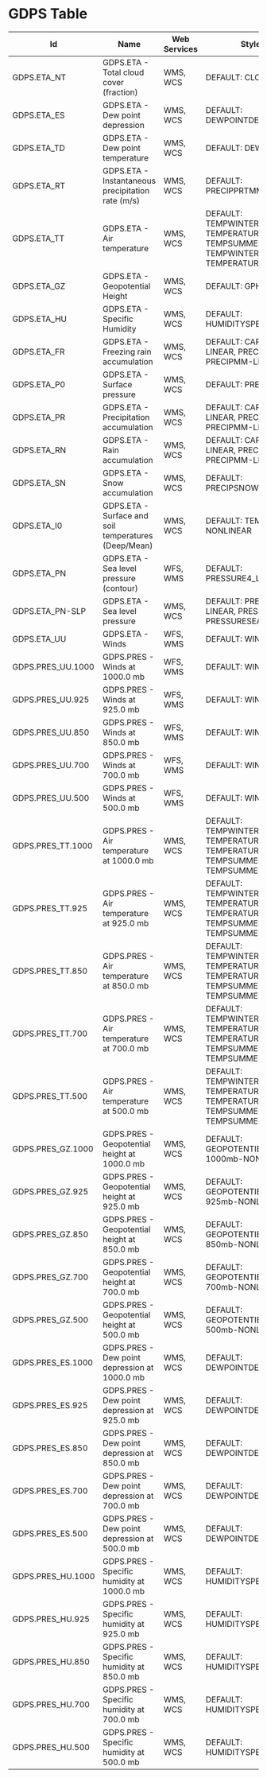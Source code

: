 # GDPS Table

Id                | Name                                                 | Web Services | Styles                                                                                     | Notes
------------------|------------------------------------------------------|--------------|--------------------------------------------------------------------------------------------|------
GDPS.ETA_NT       | GDPS.ETA - Total cloud cover (fraction)              | WMS, WCS     | DEFAULT: CLOUD                                                                             |      
GDPS.ETA_ES       | GDPS.ETA - Dew point depression                      | WMS, WCS     | DEFAULT: DEWPOINTDEP                                                                       |      
GDPS.ETA_TD       | GDPS.ETA - Dew point temperature                     | WMS, WCS     | DEFAULT: DEWPOINT                                                                          |      
GDPS.ETA_RT       | GDPS.ETA - Instantaneous precipitation rate (m/s)    | WMS, WCS     | DEFAULT: PRECIPPRTMMH                                                                      |      
GDPS.ETA_TT       | GDPS.ETA - Air temperature                           | WMS, WCS     | DEFAULT: TEMPWINTER-LINEAR, TEMPERATURE, TEMPSUMMER, TEMPWINTER, TEMPERATURE-LINEAR        |      
GDPS.ETA_GZ       | GDPS.ETA - Geopotential Height                       | WMS, WCS     | DEFAULT: GPHEIGHT                                                                          |      
GDPS.ETA_HU       | GDPS.ETA - Specific Humidity                         | WMS, WCS     | DEFAULT: HUMIDITYSPEC                                                                      |      
GDPS.ETA_FR       | GDPS.ETA - Freezing rain accumulation                | WMS, WCS     | DEFAULT: CAPA24-LINEAR, PRECIPMM, PRECIPMM-LINEAR                                          |      
GDPS.ETA_P0       | GDPS.ETA - Surface pressure                          | WMS, WCS     | DEFAULT: PRESSURE                                                                          |      
GDPS.ETA_PR       | GDPS.ETA - Precipitation accumulation                | WMS, WCS     | DEFAULT: CAPA24-LINEAR, PRECIPMM, PRECIPMM-LINEAR                                          |      
GDPS.ETA_RN       | GDPS.ETA - Rain accumulation                         | WMS, WCS     | DEFAULT: CAPA24-LINEAR, PRECIPMM, PRECIPMM-LINEAR                                          |      
GDPS.ETA_SN       | GDPS.ETA - Snow accumulation                         | WMS, WCS     | DEFAULT: PRECIPSNOW-LINEAR                                                                 |      
GDPS.ETA_I0       | GDPS.ETA - Surface and soil temperatures (Deep/Mean) | WMS, WCS     | DEFAULT: TEMPSOIL-NONLINEAR                                                                |      
GDPS.ETA_PN       | GDPS.ETA - Sea level pressure (contour)              | WFS, WMS     | DEFAULT: PRESSURE4_LINE                                                                    |      
GDPS.ETA_PN-SLP   | GDPS.ETA - Sea level pressure                        | WMS, WCS     | DEFAULT: PRESSURE4-LINEAR, PRESSURE4, PRESSURESEAHIGH                                      |      
GDPS.ETA_UU       | GDPS.ETA - Winds                                     | WFS, WMS     | DEFAULT: WINDARROW                                                                         |      
GDPS.PRES_UU.1000 | GDPS.PRES - Winds at 1000.0 mb                       | WFS, WMS     | DEFAULT: WINDARROW                                                                         |      
GDPS.PRES_UU.925  | GDPS.PRES - Winds at 925.0 mb                        | WFS, WMS     | DEFAULT: WINDARROW                                                                         |      
GDPS.PRES_UU.850  | GDPS.PRES - Winds at 850.0 mb                        | WFS, WMS     | DEFAULT: WINDARROW                                                                         |      
GDPS.PRES_UU.700  | GDPS.PRES - Winds at 700.0 mb                        | WFS, WMS     | DEFAULT: WINDARROW                                                                         |      
GDPS.PRES_UU.500  | GDPS.PRES - Winds at 500.0 mb                        | WFS, WMS     | DEFAULT: WINDARROW                                                                         |      
GDPS.PRES_TT.1000 | GDPS.PRES - Air temperature at 1000.0 mb             | WMS, WCS     | DEFAULT: TEMPWINTER-LINEAR, TEMPERATURE, TEMPERATURE-LINEAR, TEMPSUMMER, TEMPSUMMER-LINEAR |      
GDPS.PRES_TT.925  | GDPS.PRES - Air temperature at 925.0 mb              | WMS, WCS     | DEFAULT: TEMPWINTER-LINEAR, TEMPERATURE, TEMPERATURE-LINEAR, TEMPSUMMER, TEMPSUMMER-LINEAR |      
GDPS.PRES_TT.850  | GDPS.PRES - Air temperature at 850.0 mb              | WMS, WCS     | DEFAULT: TEMPWINTER-LINEAR, TEMPERATURE, TEMPERATURE-LINEAR, TEMPSUMMER, TEMPSUMMER-LINEAR |      
GDPS.PRES_TT.700  | GDPS.PRES - Air temperature at 700.0 mb              | WMS, WCS     | DEFAULT: TEMPWINTER-LINEAR, TEMPERATURE, TEMPERATURE-LINEAR, TEMPSUMMER, TEMPSUMMER-LINEAR |      
GDPS.PRES_TT.500  | GDPS.PRES - Air temperature at 500.0 mb              | WMS, WCS     | DEFAULT: TEMPWINTER-LINEAR, TEMPERATURE, TEMPERATURE-LINEAR, TEMPSUMMER, TEMPSUMMER-LINEAR |      
GDPS.PRES_GZ.1000 | GDPS.PRES - Geopotential height at 1000.0 mb         | WMS, WCS     | DEFAULT: GEOPOTENTIELHEIGHT-1000mb-NONLINEAR                                               |      
GDPS.PRES_GZ.925  | GDPS.PRES - Geopotential height at 925.0 mb          | WMS, WCS     | DEFAULT: GEOPOTENTIELHEIGHT-925mb-NONLINEAR                                                |      
GDPS.PRES_GZ.850  | GDPS.PRES - Geopotential height at 850.0 mb          | WMS, WCS     | DEFAULT: GEOPOTENTIELHEIGHT-850mb-NONLINEAR                                                |      
GDPS.PRES_GZ.700  | GDPS.PRES - Geopotential height at 700.0 mb          | WMS, WCS     | DEFAULT: GEOPOTENTIELHEIGHT-700mb-NONLINEAR                                                |      
GDPS.PRES_GZ.500  | GDPS.PRES - Geopotential height at 500.0 mb          | WMS, WCS     | DEFAULT: GEOPOTENTIELHEIGHT-500mb-NONLINEAR                                                |      
GDPS.PRES_ES.1000 | GDPS.PRES - Dew point depression at 1000.0 mb        | WMS, WCS     | DEFAULT: DEWPOINTDEP                                                                       |      
GDPS.PRES_ES.925  | GDPS.PRES - Dew point depression at 925.0 mb         | WMS, WCS     | DEFAULT: DEWPOINTDEP                                                                       |      
GDPS.PRES_ES.850  | GDPS.PRES - Dew point depression at 850.0 mb         | WMS, WCS     | DEFAULT: DEWPOINTDEP                                                                       |      
GDPS.PRES_ES.700  | GDPS.PRES - Dew point depression at 700.0 mb         | WMS, WCS     | DEFAULT: DEWPOINTDEP                                                                       |      
GDPS.PRES_ES.500  | GDPS.PRES - Dew point depression at 500.0 mb         | WMS, WCS     | DEFAULT: DEWPOINTDEP                                                                       |      
GDPS.PRES_HU.1000 | GDPS.PRES - Specific humidity at 1000.0 mb           | WMS, WCS     | DEFAULT: HUMIDITYSPEC                                                                      |      
GDPS.PRES_HU.925  | GDPS.PRES - Specific humidity at 925.0 mb            | WMS, WCS     | DEFAULT: HUMIDITYSPEC                                                                      |      
GDPS.PRES_HU.850  | GDPS.PRES - Specific humidity at 850.0 mb            | WMS, WCS     | DEFAULT: HUMIDITYSPEC                                                                      |      
GDPS.PRES_HU.700  | GDPS.PRES - Specific humidity at 700.0 mb            | WMS, WCS     | DEFAULT: HUMIDITYSPEC                                                                      |      
GDPS.PRES_HU.500  | GDPS.PRES - Specific humidity at 500.0 mb            | WMS, WCS     | DEFAULT: HUMIDITYSPEC                                                                      |      

